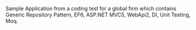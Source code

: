 Sample Application from a coding test for a global firm which contains Generic Repository Pattern, EF6, ASP.NET MVC5, WebApi2, DI, Unit Testing, Moq. 
